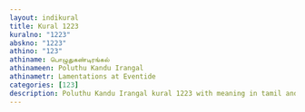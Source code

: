 ```yaml
---
layout: indikural
title: Kural 1223
kuralno: "1223"
abskno: "1223"
athino: "123"
athiname: பொழுதுகண்டிரங்கல்
athinameen: Poluthu Kandu Irangal
athinametr: Lamentations at Eventide
categories: [123]
description: Poluthu Kandu Irangal kural 1223 with meaning in tamil and english 
---
```



